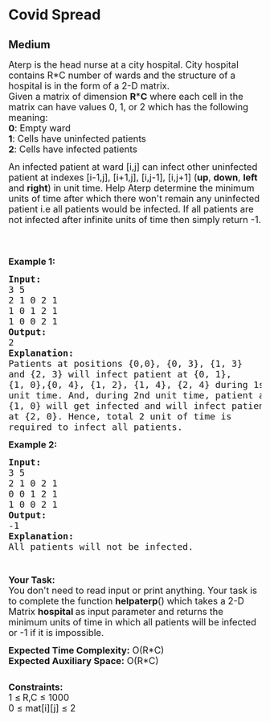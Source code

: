 # Covid Spread
## Medium 
<div class="problem-statement">
                <p></p><p><span style="font-size:18px">Aterp is the head nurse at a city hospital. City hospital contains R*C&nbsp;number of wards and the structure of a hospital is in the form of a 2-D matrix.<br>
Given a matrix of dimension <strong>R</strong>*<strong>C</strong> where each cell in the matrix can have values 0, 1, or 2 which has the following meaning:</span><br>
<span style="font-size:18px"><strong>0</strong>: Empty ward</span><br>
<span style="font-size:18px"><strong>1</strong>: Cells have uninfected patients</span><br>
<span style="font-size:18px"><strong>2</strong>: Cells have infected patients</span></p>

<p><span style="font-size:18px">An infected patient at ward [i,j] can infect other uninfected patient at indexes [i-1,j], [i+1,j], [i,j-1], [i,j+1] (<strong>up</strong>, <strong>down</strong>, <strong>left</strong> and <strong>right</strong>) in unit time. Help Aterp&nbsp;determine the minimum units of time after which there won't remain any uninfected patient i.e all patients would be infected.&nbsp;If all patients are not infected after infinite units of time then simply return -1.</span></p>

<p>&nbsp;</p>

<p><br>
<span style="font-size:18px"><strong>Example 1:</strong></span></p>

<pre><span style="font-size:18px"><strong>Input:</strong>
3 5
2 1 0 2 1
1 0 1 2 1
1 0 0 2 1 </span><span style="font-size:18px">
<strong>Output:</strong>
2</span>
<span style="font-size:18px"><strong>Explanation:
</strong>Patients at positions {0,0}, {0, 3}, {1, 3}
and {2, 3} will infect patient at {0, 1}, 
{1, 0},{0, 4}, {1, 2}, {1, 4}, {2, 4} during 1st 
unit time. And, during 2nd unit time, patient at 
{1, 0} will get infected and will infect patient 
at {2, 0}. Hence, total 2 unit of time is
required to infect all patients.</span></pre>

<p><span style="font-size:18px"><strong>Example 2:</strong></span></p>

<pre><span style="font-size:18px"><strong>Input:</strong></span>
<span style="font-size:18px">3 5
2 1 0 2 1
0 0 1 2 1
1 0 0 2 1
<strong>Output:</strong>
-1</span>
<span style="font-size:18px"><strong>Explanation:</strong></span>
<span style="font-size:18px">All patients will not be infected.</span></pre>

<p>&nbsp;</p>

<p><span style="font-size:18px"><strong>Your Task:</strong>&nbsp;&nbsp;</span><br>
<span style="font-size:18px">You don't need to read input or print anything. Your task is to complete the function <strong>helpaterp</strong>()&nbsp;which takes a 2-D Matrix <strong>hospital&nbsp;</strong>as input parameter&nbsp;and returns the minimum units of time in which all patients will be infected or -1 if it is impossible.</span></p>

<p><span style="font-size:18px"><strong>Expected Time Complexity:</strong> O(R*C)<br>
<strong>Expected Auxiliary Space:</strong> O(R*C)</span></p>

<p><br>
<span style="font-size:18px"><strong>Constraints:</strong><br>
1 </span> <span style="font-size:18px">≤</span> <span style="font-size:18px"> R,C&nbsp;≤ 1000<br>
0 ≤ mat[i][j]&nbsp;≤ 2</span></p>
 <p></p>
            </div>